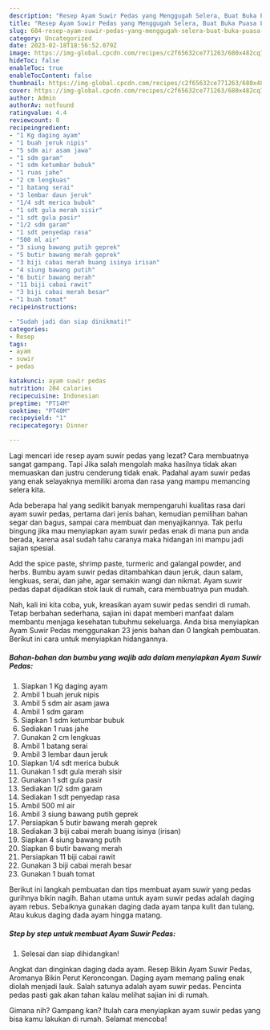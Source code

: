 ```yaml
---
description: "Resep Ayam Suwir Pedas yang Menggugah Selera, Buat Buka Puasa Lezat Sekali"
title: "Resep Ayam Suwir Pedas yang Menggugah Selera, Buat Buka Puasa Lezat Sekali"
slug: 684-resep-ayam-suwir-pedas-yang-menggugah-selera-buat-buka-puasa-lezat-sekali
category: Uncategorized
date: 2023-02-18T18:56:52.079Z
image: https://img-global.cpcdn.com/recipes/c2f65632ce771263/680x482cq70/ayam-suwir-pedas-foto-resep-utama.jpg
hideToc: false
enableToc: true
enableTocContent: false
thumbnail: https://img-global.cpcdn.com/recipes/c2f65632ce771263/680x482cq70/ayam-suwir-pedas-foto-resep-utama.jpg
cover: https://img-global.cpcdn.com/recipes/c2f65632ce771263/680x482cq70/ayam-suwir-pedas-foto-resep-utama.jpg
author: Admin
authorAv: notfound
ratingvalue: 4.4
reviewcount: 8
recipeingredient:
- "1 Kg daging ayam"
- "1 buah jeruk nipis"
- "5 sdm air asam jawa"
- "1 sdm garam"
- "1 sdm ketumbar bubuk"
- "1 ruas jahe"
- "2 cm lengkuas"
- "1 batang serai"
- "3 lembar daun jeruk"
- "1/4 sdt merica bubuk"
- "1 sdt gula merah sisir"
- "1 sdt gula pasir"
- "1/2 sdm garam"
- "1 sdt penyedap rasa"
- "500 ml air"
- "3 siung bawang putih geprek"
- "5 butir bawang merah geprek"
- "3 biji cabai merah buang isinya irisan"
- "4 siung bawang putih"
- "6 butir bawang merah"
- "11 biji cabai rawit"
- "3 biji cabai merah besar"
- "1 buah tomat"
recipeinstructions:

- "Sudah jadi dan siap dinikmati!"
categories:
- Resep
tags:
- ayam
- suwir
- pedas

katakunci: ayam suwir pedas 
nutrition: 204 calories
recipecuisine: Indonesian
preptime: "PT14M"
cooktime: "PT40M"
recipeyield: "1"
recipecategory: Dinner

---
```



Lagi mencari ide resep ayam suwir pedas yang lezat? Cara membuatnya sangat gampang. Tapi Jika salah mengolah maka hasilnya tidak akan memuaskan dan justru cenderung tidak enak. Padahal ayam suwir pedas yang enak selayaknya memiliki aroma dan rasa yang mampu memancing selera kita.


Ada beberapa hal yang sedikit banyak mempengaruhi kualitas rasa dari ayam suwir pedas, pertama dari jenis bahan, kemudian pemilihan bahan segar dan bagus, sampai cara membuat dan menyajikannya. Tak perlu bingung jika mau menyiapkan ayam suwir pedas enak di mana pun anda berada, karena asal sudah tahu caranya maka hidangan ini mampu jadi sajian spesial.

Add the spice paste, shrimp paste, turmeric and galangal powder, and herbs. Bumbu ayam suwir pedas ditambahkan daun jeruk, daun salam, lengkuas, serai, dan jahe, agar semakin wangi dan nikmat. Ayam suwir pedas dapat dijadikan stok lauk di rumah, cara membuatnya pun mudah.


Nah, kali ini kita coba, yuk, kreasikan ayam suwir pedas sendiri di rumah. Tetap berbahan sederhana, sajian ini dapat memberi manfaat dalam membantu menjaga kesehatan tubuhmu sekeluarga. Anda bisa menyiapkan Ayam Suwir Pedas menggunakan 23 jenis bahan dan 0 langkah pembuatan. Berikut ini cara untuk menyiapkan hidangannya.

<!--inarticleads1-->

##### Bahan-bahan dan bumbu yang wajib ada dalam menyiapkan Ayam Suwir Pedas:

1. Siapkan 1 Kg daging ayam
1. Ambil 1 buah jeruk nipis
1. Ambil 5 sdm air asam jawa
1. Ambil 1 sdm garam
1. Siapkan 1 sdm ketumbar bubuk
1. Sediakan 1 ruas jahe
1. Gunakan 2 cm lengkuas
1. Ambil 1 batang serai
1. Ambil 3 lembar daun jeruk
1. Siapkan 1/4 sdt merica bubuk
1. Gunakan 1 sdt gula merah sisir
1. Gunakan 1 sdt gula pasir
1. Sediakan 1/2 sdm garam
1. Sediakan 1 sdt penyedap rasa
1. Ambil 500 ml air
1. Ambil 3 siung bawang putih geprek
1. Persiapkan 5 butir bawang merah geprek
1. Sediakan 3 biji cabai merah buang isinya (irisan)
1. Siapkan 4 siung bawang putih
1. Siapkan 6 butir bawang merah
1. Persiapkan 11 biji cabai rawit
1. Gunakan 3 biji cabai merah besar
1. Gunakan 1 buah tomat


Berikut ini langkah pembuatan dan tips membuat ayam suwir yang pedas gurihnya bikin nagih. Bahan utama untuk ayam suwir pedas adalah daging ayam rebus. Sebaiknya gunakan daging dada ayam tanpa kulit dan tulang. Atau kukus daging dada ayam hingga matang. 

<!--inarticleads2-->

##### Step by step untuk membuat Ayam Suwir Pedas:


1. Selesai dan siap dihidangkan!

Angkat dan dinginkan daging dada ayam. Resep Bikin Ayam Suwir Pedas, Aromanya Bikin Perut Keroncongan. Daging ayam memang paling enak diolah menjadi lauk. Salah satunya adalah ayam suwir pedas. Pencinta pedas pasti gak akan tahan kalau melihat sajian ini di rumah. 

Gimana nih? Gampang kan? Itulah cara menyiapkan ayam suwir pedas yang bisa kamu lakukan di rumah. Selamat mencoba!
